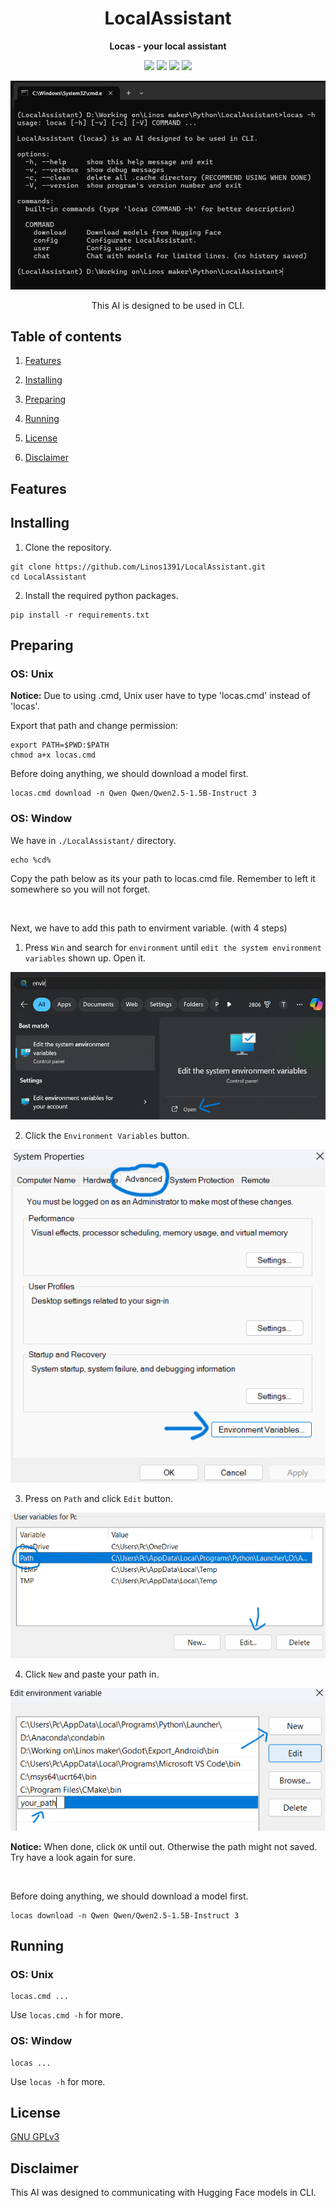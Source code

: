 <div align="center">

# LocalAssistant

**Locas - your local assistant**

[![][locas-shield]][locas-url]
[![][python-shield]][python-url]
[![][conda-shield]][conda-url]
[![][transformers-shield]][transformers-url]

[locas-shield]: https://img.shields.io/badge/LocalAssisitant-0.1.0dev-red
[locas-url]: https://github.com/Linos1391/LocalAssistant
[python-shield]: https://img.shields.io/badge/Python-3.12+-yellow
[python-url]: https://www.python.org/downloads/
[conda-shield]: https://img.shields.io/badge/Anaconda-24.7+-grass
[conda-url]: https://www.anaconda.com/download
[transformers-shield]: https://img.shields.io/badge/Transformers-4.46+-orange
[transformers-url]: https://huggingface.co/docs/transformers/v4.46.0/index

![LocalAssistant](asset/LocalAssistant.png)

This AI is designed to be used in CLI.

</div>

## Table of contents

1. [Features](#features)

2. [Installing](#installing)

3. [Preparing](#preparing)

4. [Running](#running)

5. [License](#license)

6. [Disclaimer](#disclaimer)

## Features

## Installing

1. Clone the repository.

```
git clone https://github.com/Linos1391/LocalAssistant.git
cd LocalAssistant
```

2. Install the required python packages.

```
pip install -r requirements.txt
```

## Preparing

### OS: Unix

**Notice:** Due to using .cmd, Unix user have to type 'locas.cmd' instead of 'locas'.

Export that path and change permission:

```
export PATH=$PWD:$PATH
chmod a+x locas.cmd
```

Before doing anything, we should download a model first.

```
locas.cmd download -n Qwen Qwen/Qwen2.5-1.5B-Instruct 3
```

### OS: Window

We have in `./LocalAssistant/` directory.

```
echo %cd%
```

Copy the path below as its your path to locas.cmd file. Remember to left it somewhere so you will not forget.

<br>

Next, we have to add this path to envirment variable. (with 4 steps)

1. Press `Win` and search for `environment` until `edit the system environment variables` shown up. Open it.

![win_pre_1](asset/win_pre_1.png)

2. Click the `Environment Variables` button.

![win_pre_2](asset/win_pre_2.png)

3. Press on `Path` and click `Edit` button. 

![win_pre_3](asset/win_pre_3.png)

4. Click `New` and paste your path in.

![win_pre_4](asset/win_pre_4.png)

**Notice:** When done, click `OK` until out. Otherwise the path might not saved. Try have a look again for sure.

<br>

Before doing anything, we should download a model first.

```
locas download -n Qwen Qwen/Qwen2.5-1.5B-Instruct 3
```

## Running

### OS: Unix

```
locas.cmd ...
```

Use `locas.cmd -h` for more.

### OS: Window

```
locas ...
```

Use `locas -h` for more.

## License

[GNU GPLv3](LICENSE)

## Disclaimer

This AI was designed to communicating with Hugging Face models in CLI.
